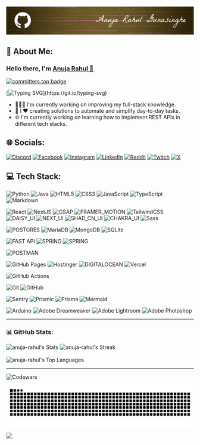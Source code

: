
[![Portfolio](banner-theme-primary.png)](https://anujarahul.vercel.app)
## 💫 About Me:
### Hello there, I'm [Anuja Rahul 🔗](https://anujarahul.vercel.app)

[![committers.top badge](https://user-badge.committers.top/sri_lanka/anuja-rahul.svg)](https://user-badge.committers.top/sri_lanka/anuja-rahul)

[![Typing SVG](https://readme-typing-svg.demolab.com?font=calibri&pause=1000&color=FFFFFFC2&width=435&lines=I'm+a+cs+undergraduate+from+Sri+Lanka.)](https://git.io/typing-svg)

- 👨👨‍💻 I'm currently working on improving my full-stack knowledge.
- 🚀 I ❤ creating solutions to automate and simplify day-to-day tasks.
- 🌐 I'm currently working on learning how to implement REST APIs in different tech stacks.

[//]: # (####  I'm a cs undergraduate from Sri Lanka. )

[//]: # (- 📦  Feel free to check them out:  )

[//]: # (&nbsp;&nbsp;&nbsp;&nbsp;&nbsp;&nbsp;&nbsp;&nbsp;&nbsp;&nbsp;&nbsp;&nbsp;&nbsp;&nbsp;&nbsp;&nbsp;&nbsp;&nbsp;&nbsp;)

[//]: # (&nbsp;&nbsp;&nbsp;&nbsp;&nbsp;&nbsp;&nbsp;&nbsp;&nbsp;&nbsp;&nbsp;&nbsp;&nbsp;&nbsp;&nbsp;&nbsp;&nbsp;&nbsp;&nbsp;)

[//]: # (&nbsp;&nbsp;&nbsp;&nbsp;&nbsp;&nbsp;&nbsp;&nbsp;&nbsp;&nbsp;&nbsp;<a href="https://github.com/anuja-rahul?tab=repositories">![]&#40;https://img.shields.io/badge/Repositories-000033?style=for-the-badge&logo=github&#41;</a>)


## 🌐 Socials:
[![Discord](https://img.shields.io/badge/Discord-000?logo=discord)](https://discord.gg/https://discord.com/invite/hkeRphFm) 
[![Facebook](https://img.shields.io/badge/Facebook-000?logo=Facebook&logoColor=316ff6)](https://facebook.com/anuja.gunasinghe?sfnsn=wa&mibextid=RUbZ1f) 
[![Instagram](https://img.shields.io/badge/Instagram-000?logo=Instagram)](https://instagram.com/anuja__rahul) 
[![LinkedIn](https://img.shields.io/badge/LinkedIn-000?logo=linkedin)](https://linkedin.com/in/anuja-rahul-gunasinghe-83b589266/) 
[![Reddit](https://img.shields.io/badge/Reddit-000?logo=Reddit)](https://reddit.com/user/ARG0712) 
[![Twitch](https://img.shields.io/badge/Twitch-000?logo=Twitch)](https://twitch.tv/madrush07) 
[![X](https://img.shields.io/badge/X-000?logo=X)](https://x.com/Anuja_Rahul07) 


## 💻 Tech Stack:

![Python](https://img.shields.io/badge/python-000?style=for-the-badge&logo=python) 
![Java](https://img.shields.io/badge/java-000?style=for-the-badge&logo=openjdk&logoColor=f89820) 
![HTML5](https://img.shields.io/badge/html5-000?style=for-the-badge&logo=html5) 
![CSS3](https://img.shields.io/badge/css3-000?style=for-the-badge&logo=css3&logoColor=264de4) 
![JavaScript](https://img.shields.io/badge/javascript-000?style=for-the-badge&logo=javascript)
![TypeScript](https://img.shields.io/badge/typescript-000?style=for-the-badge&logo=typescript)
![Markdown](https://img.shields.io/badge/-Markdown-000?style=for-the-badge&logo=markdown&logoColor=CCCCCC)

![React](https://img.shields.io/badge/-react-000?style=for-the-badge&logo=react)
![NextJS](https://img.shields.io/badge/-next.js-000?style=for-the-badge&logo=next.js)
![GSAP](https://img.shields.io/badge/-gsap-000?style=for-the-badge&logo=greensock&logoColor=33FF33)
![FRAMER_MOTION](https://img.shields.io/badge/-framer_motion-000?style=for-the-badge&logo=framer)
![TailwindCSS](https://img.shields.io/badge/-tailwindcss-000?style=for-the-badge&logo=tailwindcss)
![DAISY_UI](https://img.shields.io/badge/-daisy_ui-000?style=for-the-badge&logo=daisyui)
![NEXT_UI](https://img.shields.io/badge/-next_ui-000?style=for-the-badge&logo=nextui)
![SHAD_CN_UI](https://img.shields.io/badge/-shadCN_ui-000?style=for-the-badge&logo=shadcnui)
![CHAKRA_UI](https://img.shields.io/badge/-chakra_ui-000?style=for-the-badge&logo=chakraui)
![Sass](https://img.shields.io/badge/-Sass-000?style=for-the-badge&logo=sass)

![POSTGRES](https://img.shields.io/badge/-postgresql-000?style=for-the-badge&logo=postgresql)
![MariaDB](https://img.shields.io/badge/MariaDB-000?style=for-the-badge&logo=mariadb&logoColor=0079BF) 
![MongoDB](https://img.shields.io/badge/MongoDB-000?style=for-the-badge&logo=mongodb)
![SQLite](https://img.shields.io/badge/sqlite-000?style=for-the-badge&logo=sqlite&logoColor=00A6ED)

[//]: # (![SQLALCHEMY]&#40;https://img.shields.io/badge/-sqlalchemy-000?style=for-the-badge&logo=sqlalchemy&#41;)
![FAST API](https://img.shields.io/badge/-fastapi-000?style=for-the-badge&logo=fastapi)
![SPRING](https://img.shields.io/badge/-springboot-000?style=for-the-badge&logo=springboot)
![SPRING](https://img.shields.io/badge/-dotnet-000?style=for-the-badge&logo=dotnet)

<!--
![SPRING](https://img.shields.io/badge/-spring_security-000?style=for-the-badge&logo=springsecurity)
![ASP.NET Core](https://img.shields.io/badge/-ASP.NET_Core-512BD4?style=for-the-badge&logo=.net&logoColor=white)  
![Entity Framework Core](https://img.shields.io/badge/-Entity_Framework_Core-512BD4?style=for-the-badge&logo=.net&logoColor=white)  
![SQL Server](https://img.shields.io/badge/-SQL_Server-CC2927?style=for-the-badge&logo=microsoft-sql-server&logoColor=white)  
![Swagger](https://img.shields.io/badge/-Swagger-85EA2D?style=for-the-badge&logo=swagger&logoColor=black)  
![Serilog](https://img.shields.io/badge/-Serilog-272E31?style=for-the-badge&logoColor=white)  
![PostgreSQL](https://img.shields.io/badge/-PostgreSQL-4169E1?style=for-the-badge&logo=postgresql&logoColor=white)  
![OAuth2](https://img.shields.io/badge/-OAuth2-3C8DBC?style=for-the-badge&logo=oauth&logoColor=white)  
![JWT](https://img.shields.io/badge/-JWT-000000?style=for-the-badge&logo=json-web-tokens&logoColor=white)  
-->

[//]: # (![HIBERNATE]&#40;https://img.shields.io/badge/-hibernate-000?style=for-the-badge&logo=hibernate&#41;)
![POSTMAN](https://img.shields.io/badge/-postman-000?style=for-the-badge&logo=postman)

![GitHub Pages](https://img.shields.io/badge/-GitHub%20Pages-000?style=for-the-badge&logo=github)
![Hostinger](https://img.shields.io/badge/-Hostinger-000?style=for-the-badge&logo=hostinger&logoColor=008B5E)
![DIGITALOCEAN](https://img.shields.io/badge/-digital_ocean-000?style=for-the-badge&logo=digitalocean)
![Vercel](https://img.shields.io/badge/-Vercel-000?style=for-the-badge&logo=vercel&logoColor=000080)

![GitHub Actions](https://img.shields.io/badge/-github%20actions-000?style=for-the-badge&logo=githubactions)

![Git](https://img.shields.io/badge/-Git-000?style=for-the-badge&logo=git)
![GitHub](https://img.shields.io/badge/-GitHub-000?style=for-the-badge&logo=github)

![Sentry](https://img.shields.io/badge/-Sentry-000?style=for-the-badge&logo=sentry&logoColor=1A86FD)
![Prismic](https://img.shields.io/badge/prismic-000?style=for-the-badge&logo=prismic)
![Prisma](https://img.shields.io/badge/prisma-000?style=for-the-badge&logo=prisma)
![Mermaid](https://img.shields.io/badge/Mermaid-000?style=for-the-badge&logo=mermaid)

![Arduino](https://img.shields.io/badge/-Arduino-000?style=for-the-badge&logo=Arduino&logoColor=00979D) 
![Adobe Dreamweaver](https://img.shields.io/badge/Adobe%20Dreamweaver-000?style=for-the-badge&logo=Adobe%20Dreamweaver)
![Adobe Lightroom](https://img.shields.io/badge/Adobe%20Lightroom-000?style=for-the-badge&logo=Adobe%20Lightroom)
![Adobe Photoshop](https://img.shields.io/badge/adobe%20photoshop-000?style=for-the-badge&logo=adobe%20photoshop)

[//]: # (![Docker]&#40;https://img.shields.io/badge/docker-000?style=for-the-badge&logo=docker&#41;)

---

### 📊 GitHub Stats:
![anuja-rahul's Stats](https://github-readme-stats-anuja-rahuls-projects.vercel.app/api?username=anuja-rahul&theme=nightowl&show_icons=true&hide_border=true&count_private=true&rank_icon=github&include_all_commits=false)
![anuja-rahul's Streak](https://github-readme-streak-stats.herokuapp.com/?user=anuja-rahul&theme=nightowl&hide_border=true)
<br/><br/>
![anuja-rahul's Top Languages](https://github-readme-stats-git-master-anuja-rahuls-projects.vercel.app/api/top-langs/?username=anuja-rahul&theme=nightowl&show_icons=true&hide_border=true&layout=compact&langs_count=8)

<!--
### 🏆 GitHub Trophies:
![](https://github-profile-trophy.vercel.app/?username=anuja-rahul&theme=tokyonight&no-frame=false&no-bg=true&margin-w=4&row=2&column=4)
-->

---

![Codewars](https://www.codewars.com/users/anuja-rahul/badges/small)


<p>
<img src="https://github.com/anuja-rahul/anuja-rahul/blob/output/github-contribution-grid-snake-dark.svg" 
alt="snake animation svg">
</p>

[![](https://visitcount.itsvg.in/api?id=anuja-rahul&icon=0&color=0)](https://visitcount.itsvg.in)


